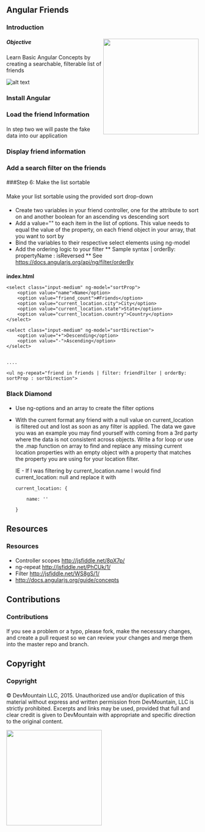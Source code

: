 ## Angular Friends

### Introduction

#### 
<img src="https://devmounta.in/img/logowhiteblue.png" width="250" align="right">

##### Objective 

Learn Basic Angular Concepts by creating a searchable, filterable list of friends

![alt text](https://github.com/DevMountain/angular-friends/blob/master/preview.png?raw=true, "Preview Image")

### Install Angular

#### 

<!-- Setup your app an test it by displaying something from your controller's scope using double mustache brackets `{{ }}` -->


#### 

<!-- The angular script has already been included in the project. -->
<!-- In step one you will create an app variable and your FriendController. We have already provided the appropriate files and outlined a structure for you. -->
<!-- * Create an app for your angular app in app.js (this should be one line). You can name your app whatever your want -->
<!-- * Create a FriendController in the FriendController.js file -->
<!-- * Add the ng-app and ng-controller attributes to index.html in order to attach your controller to your html -->
<!-- * Test your controller by adding a scope variable called 'test' with the value 'Hello World' and then bind the variable in index.html {{test}} to see if your controller is working -->

<!-- #### 
__app.js__
```
angular.module('app', []);
```

__FriendController.js__
```
angular.module("app").controller('FriendController', function($scope){
    $scope.test = "Hello World";
})
```

__index.html__
```
<!DOCTYPE html>
<html ng-app="app">
<head>
  <title>Angular Friends</title>
  <link rel="stylesheet" href="https://maxcdn.bootstrapcdn.com/bootstrap/3.3.4/css/bootstrap.min.css">
  <link rel="stylesheet" href="https://maxcdn.bootstrapcdn.com/bootstrap/3.3.4/css/bootstrap-theme.min.css">
  <link rel="stylesheet" type="text/css" href="style.css">
</head>
<body ng-controller="FriendController">
    {{test}}
```
 -->

### Load the friend Information

#### 

In step two we will paste the fake data into our application
<!-- * In the FriendController copy the data from friend-data.json into a scope variable called 'friends' in your FriendController -->
<!-- * Add a {{friends}} to the html page and refresh so that you can see all of your friend data show up. -->
<!-- * Delete {{friends}} from your html -->

<!-- #### 
__friendController.js__
```
angular.module("app").controller('FriendController', function($scope){
    $scope.friends = [
        {
            "name": "Preston McNeil",
            .....
        }, 
            ......
        ]
})
``` -->


### Display friend information

#### 

<!-- You now have a list of friends on your scope.  Display that list of friend on the screen.  There is some html code already in the index.html to help you get the look right. -->

<!-- Your data contains a url for an image for each person.  Make sure the image shows up as well! -->

#### 

<!-- * Use ng-repeat on the ul to create a new li for each person in the person array -->

<!-- * Use `{{}}` bindings to fill the user's picture and data into the li content. -->
<!-- When doing this you can walk down objects using dot notation. -->

<!-- * For the images use ng-src not src.  -->

<!-- #### 
__index.html__
```
<ul ng-repeat="friend in friends">
    <li class='friend'>
    <img class="profile-pic" ng-src='{{friend.pic_square}}'>

    <h3>{{friend.name}}</h3>

    <div class="location">
        Location: {{friend.current_location.city}}, {{friend.current_location.state}}, {{friend.current_location.country}}, 
    </div>

    <div class="status">
        Status: {{friend.status.message}}
    </div>

    <div class="num-friends">
        Friends: {{friend.friend_count}}
    </div>
    </li>
</ul>
``` -->



### Add a search filter on the friends

#### 
<!-- A filter that will take a user inputted string and only display models that contain that string. -->

#### 
<!-- Note that the filter searches all attributes of the model recursively. -->
<!-- * Use ng-model (on the input) to add an attribute called searchTerm to your FriendController scope to store the value of the search term inputted by the user -->
<!-- * Add a filter to your ng-repeat attribute to filter on the search term -->

<!-- #### 
__index.html__
```
 <input class="form-control" placeholder="Search Anything About Your Friends"
               ng-model="friendFilter">
               
 <ul ng-repeat="friend in friends | filter: friendFilter">
 ```           

### Split the filters into 2: name and location

#### 

Uncomment the block in step 5 in the index.html.   Change your filter so that you are filtering by name or location specifically instead of by all fields.

#### 

Let's make our search more specific. Our input from Step 4 will now search only the name.
We will also create a location search input.
* Create a filter object and use two properties on that object.  One for the name and one for the location.
* Refactor the search you implemented in Step 4 to only search on a friend's name
* Use our uncommented second input to add a friend's location to our filter object
* Use our filter object in our ng-repeat filter

Filtering works by matching the exact structure of the data you're searching. This includes both the property name and the value of that property.  This can also be nested and include child objects.  Searching on nested objects would mean your filter needs to be nested as well.

#### 
__index.html__
```
 <input class="form-control" placeholder="Search Name" ng-model="friendFilter.name">
 <input class="form-control" placeholder="Search Location" ng-model="friendFilter.current_location.name">
  
  ...
  
 <ul ng-repeat="friend in friends | filter: friendFilter">
  
``` -->

###Step 6: Make the list sortable

#### 

Make your list sortable using the provided sort drop-down

#### 

* Create two variables in your friend controller, one for the attribute to sort on and another boolean for an ascending vs descending sort
* Add a value="" to each item in the list of options. This value needs to equal the value of the property, on each friend object in your array, that you want to sort by
* Bind the variables to their respective select elements using ng-model
* Add the ordering logic to your filter 
** Sample syntax      | orderBy: propertyName : isReversed
** See https://docs.angularjs.org/api/ng/filter/orderBy

#### 

__index.html__

```
<select class="input-medium" ng-model="sortProp">
    <option value="name">Name</option>
    <option value="friend_count">#Friends</option>
    <option value="current_location.city">City</option>
    <option value="current_location.state">State</option>
    <option value="current_location.country">Country</option>
</select>

<select class="input-medium" ng-model="sortDirection">
    <option value="+">Descending</option>
    <option value="-">Ascending</option>
</select>


....

<ul ng-repeat="friend in friends | filter: friendFilter | orderBy: sortProp : sortDirection">
```



### Black Diamond

#### 

* Use ng-options and an array to create the filter options
* With the current format any friend with a null value on current_location is filtered out and lost as soon as any filter is applied.  The data we gave you was an example you may find yourself with coming from a 3rd party where the data is not consistent across objects.  Write a for loop or use the .map function on array to find and replace any missing current location properties with an empty object with a property that matches the property you are using for your location filter.

    IE - If I was filtering by current\_location.name I would find current\_location: null and replace it with
    
      current_location: { 
      
          name: ''
          
      }

    

## Resources
### Resources
#### 
* Controller scopes http://jsfiddle.net/8pX7p/
* ng-repeat http://jsfiddle.net/PhCUk/1/
* Filter http://jsfiddle.net/WS8gS/1/
* http://docs.angularjs.org/guide/concepts


## Contributions

### Contributions

#### 
 
If you see a problem or a typo, please fork, make the necessary changes, and create a pull request so we can review your changes and merge them into the master repo and branch.

## Copyright

### Copyright

#### 

© DevMountain LLC, 2015. Unauthorized use and/or duplication of this material without express and written permission from DevMountain, LLC is strictly prohibited. Excerpts and links may be used, provided that full and clear credit is given to DevMountain with appropriate and specific direction to the original content.

<img src="https://devmounta.in/img/logowhiteblue.png" width="250">
